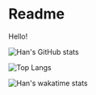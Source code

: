 # Readme
Hello!

![Han's GitHub stats](https://github-readme-stats-d32v68em9-liuhanalice.vercel.app/api?username=liuhanalice&theme=vue&show_icons=true&count_private=true)

![Top Langs](https://github-readme-stats-d32v68em9-liuhanalice.vercel.app/api/top-langs/?username=liuhanalice&theme=vue&layout=compact&langs_count=20&hide=asp.net)

![Han's wakatime stats](https://github-readme-stats.vercel.app/api/wakatime?username=liuhanalice&theme=vue)
